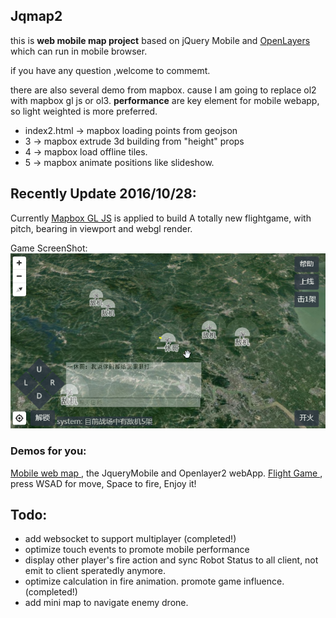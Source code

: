 ## Jqmap2

this is <strong>web mobile map project</strong> based on jQuery Mobile and <a href="http://openlayers.org/">OpenLayers</a> which can run in mobile browser.

if you have any question ,welcome to commemt.

there are also several demo from mapbox. 
cause I am going to replace ol2 with mapbox gl js or ol3.
**performance** are key element for mobile webapp, so light weighted
is more preferred.

- index2.html -> mapbox loading points from geojson
- 3 -> mapbox extrude 3d building from "height" props
- 4 -> mapbox load offline tiles.
- 5 -> mapbox animate positions like slideshow.

## Recently Update 2016/10/28:
Currently <a href="https://www.mapbox.com/mapbox-gl-js/">Mapbox GL JS</a> is applied to build A totally new flightgame, with pitch, bearing in viewport and webgl render.

Game ScreenShot:
![flight_screenshot](https://github.com/alex2wong/Jqmap2/blob/master/Asset/flight_screenshot.png?raw=true)

### **Demos** for you:
<a href="http://alex2wong.github.io/Jqmap2/"> Mobile web map </a>, the JqueryMobile and Openlayer2 webApp.
<a href="http://123.206.201.245:3002/flight.html"> Flight Game </a>, press WSAD for move, Space to fire, Enjoy it!

## Todo:
- add websocket to support multiplayer (completed!)
- optimize touch events to promote mobile performance
- display other player's fire action and sync Robot Status to all client, not emit to client speratedly anymore.
- optimize calculation in fire animation. promote game influence.(completed!)
- add mini map to navigate enemy drone.

